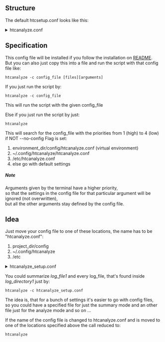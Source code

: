 ## Structure

The default htcsetup.conf looks like this:
<details>
<summary>
htcanalyze.conf
</summary>

```
#
# this is a comment
# the following lines represent the default htcanalyze config setup
# there is no need to specify all of them, but it doesn't hurt
#
# lists must be specified like: [var1, var2, var3]

#! Setup of the Config file

files = [check-the-htcanalyze.conf]

# if std-log is not set, every file will be interpreted as a log file,
# except std-err and std-out files
# std-log = ''
std-err = .err
std-out = .out

# only for default and analyze mode
show-list = []
# valid values are: "std-err, std-out"
# This is checking for errors and warnings inside the stderr output of a job
# if a .err file is found, same with output, which will just return stdout in .out files

# ignore HTCondor related information that is gained within the process
ignore-list = []
# valid values are:
# "used-resources, requested-resources, allocated-resources,
# execution-details, all-resources, times, errors, host-nodes"


# everything with a deviation of more than 10% is tolerated
tolerated-usage = 0.1
# everything with a deviation of more than 25% is considered bad
bad-usage = 0.25

mode = default
# valid modes: [summarize, analyze, analyzed-summary, default]


filter = []
filter-extended = false
## if set, filter is extended with these keywords:
## [err, warn, exception, aborted, abortion, abnormal, fatal]

# more features
verbose = false
# generate-log-file = htcanalyze.log
reverse-dns-lookup = False
recursive = False

```

These values are just the same as the defaults of the script,
so it would NOT change the output, if you do not have this config file

</details>


## Specification

This config file will be installed if you follow the installation on [README](https://github.com/psyinfra/HTCanalyze/blob/master/README.md). \
But you can also just copy this into a file and run the script with that config file like:
```
htcanalyze -c config_file [files][arguments]
```

If you just run the script by:
```
htcanalyze -c config_file
```
This will run the script with the given config_file


Else if you just run the script by just:
```
htcanalyze
```
This will search for the config_file with the priorities from 1 (high) to 4 (low)
if NOT --no-config Flag is set:

1.  environment_dir/config/htcanalyze.conf (virtual environment)
2.  ~/.config/htcanalyze/htcanalyze.conf
3.  /etc/htcanalyze.conf
4.  else go with default settings


##### Note
Arguments given by the terminal have a higher priority,\
so that the settings in the config file for that particular argument will be ignored (not overwritten),\
but all the other arguments stay defined by the config file.

## Idea

Just move your config file to one of these locations,
the name has to be "htcanalyze.conf":
1.  project_dir/config
2.  ~/.config/htcanalyze
3.  /etc

<details>
<summary>
htcanalyze_setup.conf
</summary>

```
[documents] # section headers will be ignored
files = [log_file1 log_directory1]

[htc-files]
std-log = .log
std-err = .err
std-out = .out

[features]
mode = summarize
```
</details>

You could summarize *log_file1* and every log_file, that's found inside *log_directory1* just by:
```
htcanalyze -c htcanalyze_setup.conf
```

The idea is, that for a bunch of settings it's easier to go with config files, \
so you could have a specified file for just the summary mode and an other file just for the analyze mode and so on ...

If the name of the config file is changed to htcanalyze.conf
and is moved to one of the locations specified above the call reduced to:
```
htcanalyze
```
